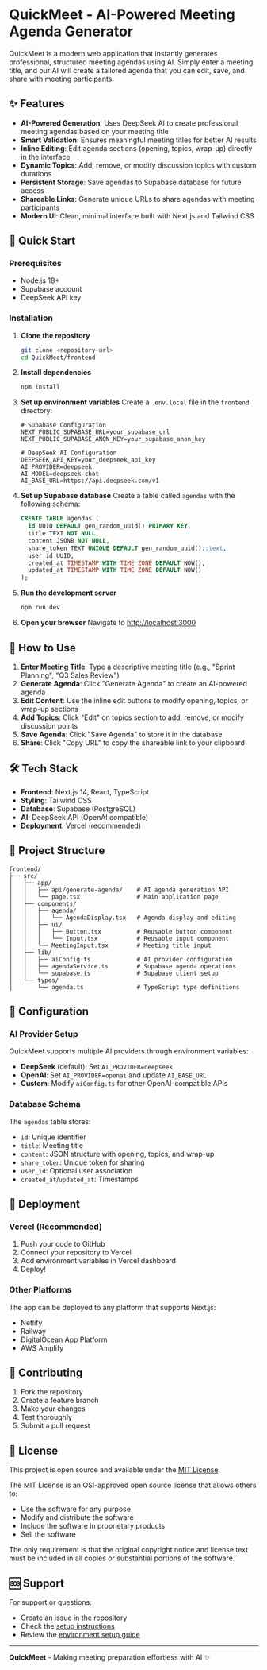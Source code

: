 # QuickMeet - AI-Powered Meeting Agenda Generator

QuickMeet is a modern web application that instantly generates professional, structured meeting agendas using AI. Simply enter a meeting title, and our AI will create a tailored agenda that you can edit, save, and share with meeting participants.

## ✨ Features

- **AI-Powered Generation**: Uses DeepSeek AI to create professional meeting agendas based on your meeting title
- **Smart Validation**: Ensures meaningful meeting titles for better AI results
- **Inline Editing**: Edit agenda sections (opening, topics, wrap-up) directly in the interface
- **Dynamic Topics**: Add, remove, or modify discussion topics with custom durations
- **Persistent Storage**: Save agendas to Supabase database for future access
- **Shareable Links**: Generate unique URLs to share agendas with meeting participants
- **Modern UI**: Clean, minimal interface built with Next.js and Tailwind CSS

## 🚀 Quick Start

### Prerequisites

- Node.js 18+ 
- Supabase account
- DeepSeek API key

### Installation

1. **Clone the repository**
   ```bash
   git clone <repository-url>
   cd QuickMeet/frontend
   ```

2. **Install dependencies**
   ```bash
   npm install
   ```

3. **Set up environment variables**
   Create a `.env.local` file in the `frontend` directory:
   ```env
   # Supabase Configuration
   NEXT_PUBLIC_SUPABASE_URL=your_supabase_url
   NEXT_PUBLIC_SUPABASE_ANON_KEY=your_supabase_anon_key
   
   # DeepSeek AI Configuration
   DEEPSEEK_API_KEY=your_deepseek_api_key
   AI_PROVIDER=deepseek
   AI_MODEL=deepseek-chat
   AI_BASE_URL=https://api.deepseek.com/v1
   ```

4. **Set up Supabase database**
   Create a table called `agendas` with the following schema:
   ```sql
   CREATE TABLE agendas (
     id UUID DEFAULT gen_random_uuid() PRIMARY KEY,
     title TEXT NOT NULL,
     content JSONB NOT NULL,
     share_token TEXT UNIQUE DEFAULT gen_random_uuid()::text,
     user_id UUID,
     created_at TIMESTAMP WITH TIME ZONE DEFAULT NOW(),
     updated_at TIMESTAMP WITH TIME ZONE DEFAULT NOW()
   );
   ```

5. **Run the development server**
   ```bash
   npm run dev
   ```

6. **Open your browser**
   Navigate to [http://localhost:3000](http://localhost:3000)

## 📖 How to Use

1. **Enter Meeting Title**: Type a descriptive meeting title (e.g., "Sprint Planning", "Q3 Sales Review")
2. **Generate Agenda**: Click "Generate Agenda" to create an AI-powered agenda
3. **Edit Content**: Use the inline edit buttons to modify opening, topics, or wrap-up sections
4. **Add Topics**: Click "Edit" on topics section to add, remove, or modify discussion points
5. **Save Agenda**: Click "Save Agenda" to store it in the database
6. **Share**: Click "Copy URL" to copy the shareable link to your clipboard

## 🛠️ Tech Stack

- **Frontend**: Next.js 14, React, TypeScript
- **Styling**: Tailwind CSS
- **Database**: Supabase (PostgreSQL)
- **AI**: DeepSeek API (OpenAI compatible)
- **Deployment**: Vercel (recommended)

## 📁 Project Structure

```
frontend/
├── src/
│   ├── app/
│   │   ├── api/generate-agenda/    # AI agenda generation API
│   │   └── page.tsx                # Main application page
│   ├── components/
│   │   ├── agenda/
│   │   │   └── AgendaDisplay.tsx   # Agenda display and editing
│   │   ├── ui/
│   │   │   ├── Button.tsx          # Reusable button component
│   │   │   └── Input.tsx           # Reusable input component
│   │   └── MeetingInput.tsx        # Meeting title input
│   ├── lib/
│   │   ├── aiConfig.ts             # AI provider configuration
│   │   ├── agendaService.ts        # Supabase agenda operations
│   │   └── supabase.ts             # Supabase client setup
│   └── types/
│       └── agenda.ts               # TypeScript type definitions
```

## 🔧 Configuration

### AI Provider Setup

QuickMeet supports multiple AI providers through environment variables:

- **DeepSeek** (default): Set `AI_PROVIDER=deepseek`
- **OpenAI**: Set `AI_PROVIDER=openai` and update `AI_BASE_URL`
- **Custom**: Modify `aiConfig.ts` for other OpenAI-compatible APIs

### Database Schema

The `agendas` table stores:
- `id`: Unique identifier
- `title`: Meeting title
- `content`: JSON structure with opening, topics, and wrap-up
- `share_token`: Unique token for sharing
- `user_id`: Optional user association
- `created_at`/`updated_at`: Timestamps

## 🚀 Deployment

### Vercel (Recommended)

1. Push your code to GitHub
2. Connect your repository to Vercel
3. Add environment variables in Vercel dashboard
4. Deploy!

### Other Platforms

The app can be deployed to any platform that supports Next.js:
- Netlify
- Railway
- DigitalOcean App Platform
- AWS Amplify

## 🤝 Contributing

1. Fork the repository
2. Create a feature branch
3. Make your changes
4. Test thoroughly
5. Submit a pull request

## 📄 License

This project is open source and available under the [MIT License](../LICENSE).

The MIT License is an OSI-approved open source license that allows others to:
- Use the software for any purpose
- Modify and distribute the software
- Include the software in proprietary products
- Sell the software

The only requirement is that the original copyright notice and license text must be included in all copies or substantial portions of the software.

## 🆘 Support

For support or questions:
- Create an issue in the repository
- Check the [setup instructions](SETUP_INSTRUCTIONS.md)
- Review the [environment setup guide](ENVIRONMENT_SETUP.md)

---

**QuickMeet** - Making meeting preparation effortless with AI ✨